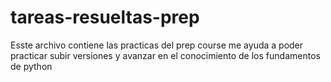 # tareas-resueltas-prep
Esste archivo contiene las practicas del prep course me ayuda a poder practicar subir versiones y avanzar en el conocimiento de los fundamentos de python

